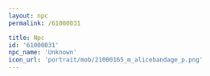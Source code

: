 ```yaml
---
layout: npc
permalink: /61000031

title: Npc
id: '61000031'
npc_name: 'Unknown'
icon_url: 'portrait/mob/21000165_m_alicebandage_p.png'
---
```

